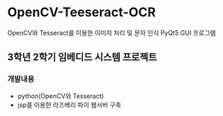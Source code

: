 # OpenCV-Teeseract-OCR
OpenCV와 Tesseract를 이용한 이미지 처리 및 문자 인식 PyQt5 GUI 프로그램 

## 3학년 2학기 임베디드 시스템 프로젝트

### 개발내용
- python(OpenCV와 Tesseract) <br/>
- jsp를 이용한 라즈베리 파이 웹서버 구축 <br/>
